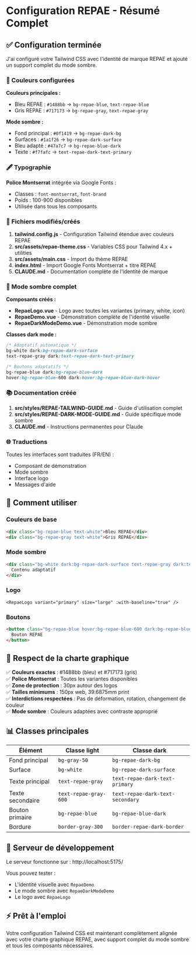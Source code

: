 # Configuration REPAE - Résumé Complet

## ✅ Configuration terminée

J'ai configuré votre Tailwind CSS avec l'identité de marque REPAE et ajouté un support complet du mode sombre.

### 🎨 Couleurs configurées

**Couleurs principales :**
- Bleu REPAE : `#1488bb` → `bg-repae-blue`, `text-repae-blue`
- Gris REPAE : `#717173` → `bg-repae-gray`, `text-repae-gray`

**Mode sombre :**
- Fond principal : `#0f1419` → `bg-repae-dark-bg`
- Surfaces : `#1a1f26` → `bg-repae-dark-surface`
- Bleu adapté : `#47a7c7` → `bg-repae-blue-dark`
- Texte : `#f7fafc` → `text-repae-dark-text-primary`

### 🖋️ Typographie

**Police Montserrat** intégrée via Google Fonts :
- Classes : `font-montserrat`, `font-brand`
- Poids : 100-900 disponibles
- Utilisée dans tous les composants

### 📁 Fichiers modifiés/créés

1. **tailwind.config.js** - Configuration Tailwind étendue avec couleurs REPAE
2. **src/assets/repae-theme.css** - Variables CSS pour Tailwind 4.x + utilities
3. **src/assets/main.css** - Import du thème REPAE  
4. **index.html** - Import Google Fonts Montserrat + titre REPAE
5. **CLAUDE.md** - Documentation complète de l'identité de marque

### 🌙 Mode sombre complet

**Composants créés :**
- **RepaeLogo.vue** - Logo avec toutes les variantes (primary, white, icon)
- **RepaeDemo.vue** - Démonstration complète de l'identité visuelle
- **RepaeDarkModeDemo.vue** - Démonstration mode sombre

**Classes dark mode :**
```css
/* Adaptatif automatique */
bg-white dark:bg-repae-dark-surface
text-repae-gray dark:text-repae-dark-text-primary

/* Boutons adaptatifs */
bg-repae-blue dark:bg-repae-blue-dark
hover:bg-repae-blue-600 dark:hover:bg-repae-blue-dark-hover
```

### 📚 Documentation créée

1. **src/styles/REPAE-TAILWIND-GUIDE.md** - Guide d'utilisation complet
2. **src/styles/REPAE-DARK-MODE-GUIDE.md** - Guide spécifique mode sombre
3. **CLAUDE.md** - Instructions permanentes pour Claude

### 🌐 Traductions

Toutes les interfaces sont traduites (FR/EN) :
- Composant de démonstration
- Mode sombre  
- Interface logo
- Messages d'aide

## 🚀 Comment utiliser

### Couleurs de base
```html
<div class="bg-repae-blue text-white">Bleu REPAE</div>
<div class="bg-repae-gray text-white">Gris REPAE</div>
```

### Mode sombre
```html
<div class="bg-white dark:bg-repae-dark-surface text-repae-gray dark:text-repae-dark-text-primary">
  Contenu adaptatif
</div>
```

### Logo
```vue
<RepaeLogo variant="primary" size="large" :with-baseline="true" />
```

### Boutons
```html
<button class="bg-repae-blue hover:bg-repae-blue-600 dark:bg-repae-blue-dark dark:hover:bg-repae-blue-dark-hover text-white font-montserrat font-medium px-6 py-3 rounded-lg shadow-repae">
  Bouton REPAE
</button>
```

## 🎯 Respect de la charte graphique

✅ **Couleurs exactes** : #1488bb (bleu) et #717173 (gris)  
✅ **Police Montserrat** : Toutes les variantes disponibles  
✅ **Zone de protection** : 30px autour des logos  
✅ **Tailles minimums** : 150px web, 39.6875mm print  
✅ **Interdictions respectées** : Pas de déformation, rotation, changement de couleur  
✅ **Mode sombre** : Couleurs adaptées avec contraste approprié  

## 📊 Classes principales

| Élément | Classe light | Classe dark |
|---------|-------------|-------------|
| Fond principal | `bg-gray-50` | `bg-repae-dark-bg` |
| Surface | `bg-white` | `bg-repae-dark-surface` |
| Texte principal | `text-repae-gray` | `text-repae-dark-text-primary` |
| Texte secondaire | `text-repae-gray-600` | `text-repae-dark-text-secondary` |
| Bouton primaire | `bg-repae-blue` | `bg-repae-blue-dark` |
| Bordure | `border-gray-300` | `border-repae-dark-border` |

## 🔧 Serveur de développement

Le serveur fonctionne sur : http://localhost:5175/

Vous pouvez tester :
- L'identité visuelle avec `RepaeDemo`
- Le mode sombre avec `RepaeDarkModeDemo` 
- Le logo avec `RepaeLogo`

## ⚡ Prêt à l'emploi

Votre configuration Tailwind CSS est maintenant complètement alignée avec votre charte graphique REPAE, avec support complet du mode sombre et tous les composants nécessaires.
